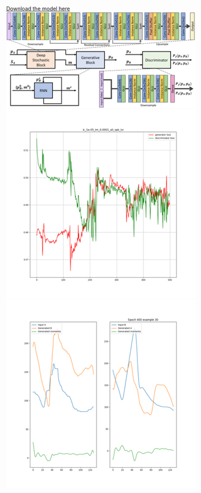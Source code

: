
[Download the model here](https://drive.google.com/file/d/17EEFnz6-RzmIZn9xqCkCn0yh0Ny5wc6R/view?usp=sharing)
![Alt text](images/architecture.png?raw=true "Title")
![Alt text](images/training_validation.png?raw=true "Title")
![Alt text](images/example_pitch.png?raw=true "Title")


